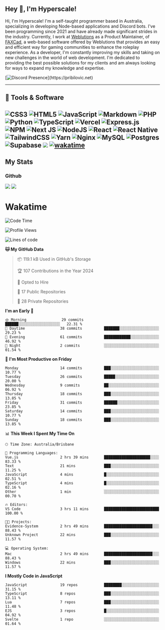 ## Hey 👋, I'm Hyperscale!

Hi, I'm Hyperscale! I'm a self-taught programmer based in Australia, specializing in developing Node-based applications and Discord bots. I've been programming since 2021 and have already made significant strides in the industry. Currently, I work at [Weblutions](https://weblutions.com) as a Product Maintainer, of [FAXCad](https://weblutions.com/store/faxcad), a web-based software offered by Weblutions that provides an easy and efficient way for gaming communities to enhance the roleplay experience. As a developer, I'm constantly improving my skills and taking on new challenges in the world of web development. I'm dedicated to providing the best possible solutions for my clients and am always looking for ways to expand my knowledge and expertise.

[![Discord Presence](https://lanyard.cnrad.dev/api/906061699562475581?=idleMessage=:Just%Chillin%With%My%Kangaroo!)](https://pribilovic.net)

<p align="center">
<a href="https://github.com/Hyperscale1">
</a>
</p>

---
## 🔧 Tools & Software

![CSS3](https://img.shields.io/badge/css3-%231572B6.svg?style=for-the-badge&logo=css3&logoColor=white) ![HTML5](https://img.shields.io/badge/html5-%23E34F26.svg?style=for-the-badge&logo=html5&logoColor=white) ![JavaScript](https://img.shields.io/badge/javascript-%23323330.svg?style=for-the-badge&logo=javascript&logoColor=%23F7DF1E)  ![Markdown](https://img.shields.io/badge/markdown-%23000000.svg?style=for-the-badge&logo=markdown&logoColor=white) ![PHP](https://img.shields.io/badge/php-%23777BB4.svg?style=for-the-badge&logo=php&logoColor=white) ![Python](https://img.shields.io/badge/python-3670A0?style=for-the-badge&logo=python&logoColor=ffdd54) ![TypeScript](https://img.shields.io/badge/typescript-%23007ACC.svg?style=for-the-badge&logo=typescript&logoColor=white) ![Vercel](https://img.shields.io/badge/vercel-%23000000.svg?style=for-the-badge&logo=vercel&logoColor=white) ![Express.js](https://img.shields.io/badge/express.js-%23404d59.svg?style=for-the-badge&logo=express&logoColor=%2361DAFB) ![NPM](https://img.shields.io/badge/NPM-%23000000.svg?style=for-the-badge&logo=npm&logoColor=white) ![Next JS](https://img.shields.io/badge/Next-black?style=for-the-badge&logo=next.js&logoColor=white) ![NodeJS](https://img.shields.io/badge/node.js-6DA55F?style=for-the-badge&logo=node.js&logoColor=white) ![React](https://img.shields.io/badge/react-%2320232a.svg?style=for-the-badge&logo=react&logoColor=%2361DAFB) ![React Native](https://img.shields.io/badge/react_native-%2320232a.svg?style=for-the-badge&logo=react&logoColor=%2361DAFB) ![TailwindCSS](https://img.shields.io/badge/tailwindcss-%2338B2AC.svg?style=for-the-badge&logo=tailwind-css&logoColor=white) ![Yarn](https://img.shields.io/badge/yarn-%232C8EBB.svg?style=for-the-badge&logo=yarn&logoColor=white) ![Nginx](https://img.shields.io/badge/nginx-%23009639.svg?style=for-the-badge&logo=nginx&logoColor=white) ![MySQL](https://img.shields.io/badge/mysql-%2300f.svg?style=for-the-badge&logo=mysql&logoColor=white) ![Postgres](https://img.shields.io/badge/postgres-%23316192.svg?style=for-the-badge&logo=postgresql&logoColor=white) ![Supabase](https://img.shields.io/badge/Supabase-3ECF8E?style=for-the-badge&logo=supabase&logoColor=white) ![](https://img.shields.io/badge/Ubuntu-E95420?style=for-the-badge&logo=ubuntu&logoColor=white) [![wakatime](https://wakatime.com/badge/user/6e098b16-30e8-493e-bf77-598fafbb912d.svg?style=for-the-badge)](https://wakatime.com/@6e098b16-30e8-493e-bf77-598fafbb912d) 
---
## My Stats

### Github
![](https://github-readme-stats.vercel.app/api?username=Hyperscale1&theme=blue-green)
![](https://github-readme-stats.vercel.app/api/top-langs/?username=Hyperscale1&theme=blue-green)

# Wakatime
<!--START_SECTION:waka-->
![Code Time](http://img.shields.io/badge/Code%20Time-745%20hrs%2037%20mins-blue)

![Profile Views](http://img.shields.io/badge/Profile%20Views-0-blue)

![Lines of code](https://img.shields.io/badge/From%20Hello%20World%20I%27ve%20Written-396.2%20thousand%20lines%20of%20code-blue)

**🐱 My GitHub Data** 

> 📦 119.1 kB Used in GitHub's Storage 
 > 
> 🏆 107 Contributions in the Year 2024
 > 
> 💼 Opted to Hire
 > 
> 📜 17 Public Repositories 
 > 
> 🔑 28 Private Repositories 
 > 
**I'm an Early 🐤** 

```text
🌞 Morning                29 commits          ██████░░░░░░░░░░░░░░░░░░░   22.31 % 
🌆 Daytime                38 commits          ███████░░░░░░░░░░░░░░░░░░   29.23 % 
🌃 Evening                61 commits          ████████████░░░░░░░░░░░░░   46.92 % 
🌙 Night                  2 commits           ░░░░░░░░░░░░░░░░░░░░░░░░░   01.54 % 
```
📅 **I'm Most Productive on Friday** 

```text
Monday                   14 commits          ███░░░░░░░░░░░░░░░░░░░░░░   10.77 % 
Tuesday                  26 commits          █████░░░░░░░░░░░░░░░░░░░░   20.00 % 
Wednesday                9 commits           ██░░░░░░░░░░░░░░░░░░░░░░░   06.92 % 
Thursday                 18 commits          ███░░░░░░░░░░░░░░░░░░░░░░   13.85 % 
Friday                   31 commits          ██████░░░░░░░░░░░░░░░░░░░   23.85 % 
Saturday                 14 commits          ███░░░░░░░░░░░░░░░░░░░░░░   10.77 % 
Sunday                   18 commits          ███░░░░░░░░░░░░░░░░░░░░░░   13.85 % 
```


📊 **This Week I Spent My Time On** 

```text
🕑︎ Time Zone: Australia/Brisbane

💬 Programming Languages: 
Vue.js                   2 hrs 39 mins       █████████████████████░░░░   83.33 % 
Text                     21 mins             ███░░░░░░░░░░░░░░░░░░░░░░   11.25 % 
JavaScript               4 mins              █░░░░░░░░░░░░░░░░░░░░░░░░   02.51 % 
TypeScript               4 mins              █░░░░░░░░░░░░░░░░░░░░░░░░   02.16 % 
Other                    1 min               ░░░░░░░░░░░░░░░░░░░░░░░░░   00.70 % 

🔥 Editors: 
VS Code                  3 hrs 11 mins       █████████████████████████   100.00 % 

🐱‍💻 Projects: 
Evidence-System          2 hrs 49 mins       ██████████████████████░░░   88.43 % 
Unknown Project          22 mins             ███░░░░░░░░░░░░░░░░░░░░░░   11.57 % 

💻 Operating System: 
Mac                      2 hrs 49 mins       ██████████████████████░░░   88.43 % 
Windows                  22 mins             ███░░░░░░░░░░░░░░░░░░░░░░   11.57 % 
```

**I Mostly Code in JavaScript** 

```text
JavaScript               19 repos            ████████░░░░░░░░░░░░░░░░░   31.15 % 
TypeScript               8 repos             ███░░░░░░░░░░░░░░░░░░░░░░   13.11 % 
Lua                      7 repos             ███░░░░░░░░░░░░░░░░░░░░░░   11.48 % 
EJS                      3 repos             █░░░░░░░░░░░░░░░░░░░░░░░░   04.92 % 
Svelte                   1 repo              ░░░░░░░░░░░░░░░░░░░░░░░░░   01.64 % 
```




<!--END_SECTION:waka-->
